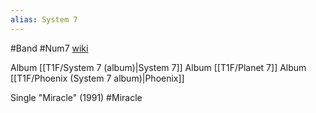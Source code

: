 ```yaml
---
alias: System 7
---
```

#Band 
#Num7
[wiki](https://en.wikipedia.org/wiki/System_7_(band) "System 7 (band)")

Album [[T1F/System 7 (album)|System 7]]
Album [[T1F/Planet 7]]
Album [[T1F/Phoenix (System 7 album)|Phoenix]]

Single "Miracle" (1991) #Miracle 
